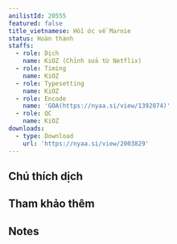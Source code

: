 ```yaml
---
anilistId: 20555
featured: false
title_vietnamese: Hồi ức về Marnie
status: Hoàn thành
staffs:
  - role: Dịch
    name: KiOZ (Chỉnh sửa từ Netflix)
  - role: Timing
    name: KiOZ
  - role: Typesetting
    name: KiOZ
  - role: Encode
    name: 'GOA(https://nyaa.si/view/1392874)'
  - role: QC
    name: KiOZ
downloads:
  - type: Download
    url: 'https://nyaa.si/view/2003829'
---
```

## Chú thích dịch



## Tham khảo thêm



## Notes
